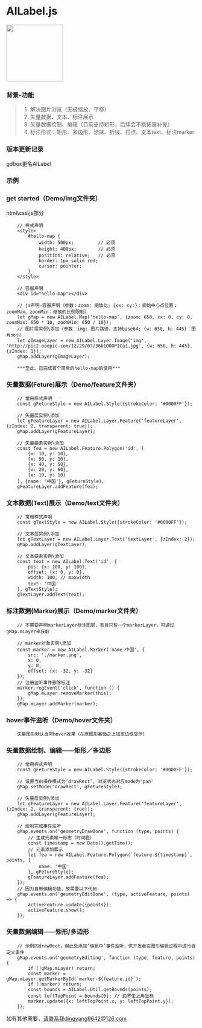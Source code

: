 # AILabel.js

<img style="width:150px;" src="https://raw.githubusercontent.com/dingyang9642/AILabel/master/docs/files/point.gif">

### 背景-功能

> 1. 解决图片浏览（无极缩放、平移）
> 2. 矢量数据、文本、标注展示
> 3. 矢量数据绘制、编辑（目前支持矩形，后续会不断拓展补充）
> 4. 标注形式：矩形、多边形、涂抹、折线、打点、文本text、标注marker

### 版本更新记录
gdbox更名AILabel

### 示例

### get started（Demo/img文件夹）

html\css\js部分
```
    // 样式声明
    <style>
        #hello-map {
            width: 500px;         // 必须
            height: 400px;        // 必须
            position: relative;   // 必须
            border: 1px solid red;
            cursor: pointer;
        }
    </style>

    // 容器声明
    <div id="hello-map"></div>

    // js声明-容器声明（参数：zoom: 缩放比; {cx: cy:}：初始中心点位置；zoomMax、zoomMin：缩放的比例限制）
    let gMap = new AILabel.Map('hello-map', {zoom: 650, cx: 0, cy: 0, zoomMax: 650 * 10, zoomMin: 650 / 10});
    // 图片层实例\添加（参数：img: 图片路径，支持base64; {w: 650, h: 445}：图片大小）
    let gImageLayer = new AILabel.Layer.Image('img', 'http://pic2.ooopic.com/12/29/07/36b1OOOPICa1.jpg', {w: 650, h: 445}, {zIndex: 1});
    gMap.addLayer(gImageLayer);

    ***至此、已完成首个简单的hello-map的使用***
```

### 矢量数据(Feture)展示（Demo/feature文件夹）
```
    // 常用样式声明
    const gFetureStyle = new AILabel.Style({strokeColor: '#0000FF'});

    // 矢量层实例\添加
    let gFeatureLayer = new AILabel.Layer.Feature('featureLayer', {zIndex: 2, transparent: true});
    gMap.addLayer(gFeatureLayer);

    // 矢量要素实例\添加
    const fea = new AILabel.Feature.Polygon('id', [
        {x: 10, y: 10},
        {x: 50, y: 10},
        {x: 40, y: 50},
        {x: 20, y: 60},
        {x: 10, y: 10}
    ], {name: '中国'}, gFetureStyle);
    gFeatureLayer.addFeature(fea);
```

### 文本数据(Text)展示（Demo/text文件夹）
```
    // 常用样式声明
    const gTextStyle = new AILabel.Style({strokeColor: '#0000FF'});

    // 文本层实例\添加
    let gTextLayer = new AILabel.Layer.Text('textLayer', {zIndex: 2});
    gMap.addLayer(gTextLayer);

    // 文本要素实例\添加
    const text = new AILabel.Text('id', {
        pos: {x: 100, y: 100},
        offset: {x: 0, y: 0},
        width: 100, // maxwidth
        text: '中国'
    }, gTextStyle);
    gTextLayer.addText(text);
```

### 标注数据(Marker)展示（Demo/marker文件夹）
```
    // 不需要声明markerLayer标注图层，有且只有一个markerLayer，可通过gMap.mLayer来获取

    // marker对象实例\添加
    const marker = new AILabel.Marker('name-中国', {
        src: './marker.png',
        x: 0,
        y: 0,
        offset: {x: -32, y: -32}
    });
    // 注册监听事件删除标注
    marker.regEvent('click', function () {
        gMap.mLayer.removeMarker(this);
    });
    gMap.mLayer.addMarker(marker);
```

### hover事件监听（Demo/hover文件夹）
```
    矢量图形默认自带hover效果（在原图形基础之上加宽边框显示）
```

### 矢量数据绘制、编辑——矩形／多边形
```
    // 常用样式声明
    const gFetureStyle = new AILabel.Style({strokeColor: '#0000FF'});

    // 设置当前操作模式为‘drawRect’, 浏览状态对应mode为'pan'
    gMap.setMode('drawRect', gFetureStyle);

    // 矢量层实例\添加
    let gFeatureLayer = new AILabel.Layer.Feature('featureLayer', {zIndex: 2, transparent: true});
    gMap.addLayer(gFeatureLayer);

    // 绘制完成事件监听
    gMap.events.on('geometryDrawDone', function (type, points) {
        // 生成元素唯一标志（时间戳）
        const timestamp = new Date().getTime();
        // 元素添加展示
        let fea = new AILabel.Feature.Polygon(`feature-${timestamp}`, points, {
            name: '中国'
        }, gFetureStyle);
        gFeatureLayer.addFeature(fea);
    });
    // 因为自带编辑功能，故需要以下代码
    gMap.events.on('geometryEditDone', (type, activeFeature, points) => {
        activeFeature.update({points});
        activeFeature.show();
    });
```

### 矢量数据编辑——矩形/多边形
```
    // 示例同drawRect，但此处添加‘编辑中’事件监听，供开发者在图形编辑过程中进行自定义事件
    gMap.events.on('geometryEditing', function (type, feature, points) {
        if (!gMap.mLayer) return;
        const marker = gMap.mLayer.getMarkerById(`marker-${feature.id}`);
        if (!marker) return;
        const bounds = AILabel.Util.getBounds(points);
        const leftTopPoint = bounds[0]; // 边界坐上角坐标
        marker.update({x: leftTopPoint.x, y: leftTopPoint.y});
    });
```


如有其他需要，请联系我dingyang9642@126.com
